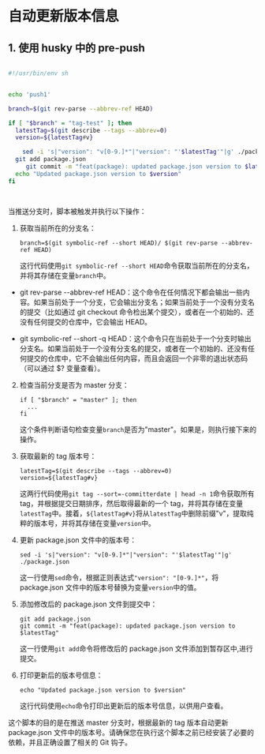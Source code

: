 # 自动更新版本信息

## 1. 使用 husky 中的 pre-push

```sh

#!/usr/bin/env sh


echo 'push1'

branch=$(git rev-parse --abbrev-ref HEAD)

if [ "$branch" = "tag-test" ]; then
  latestTag=$(git describe --tags --abbrev=0)
  version=${latestTag#v}

	sed -i 's|"version": "v[0-9.]*"|"version": "'$latestTag'"|g' ./package.json
  git add package.json
	 git commit -m "feat(package): updated package.json version to $latestTag"
  echo "Updated package.json version to $version"
fi




```

当推送分支时，脚本被触发并执行以下操作：

1. 获取当前所在的分支名：

   ```shell
   branch=$(git symbolic-ref --short HEAD)/ $(git rev-parse --abbrev-ref HEAD)
   ```

   这行代码使用`git symbolic-ref --short HEAD`命令获取当前所在的分支名，并将其存储在变量`branch`中。

- git rev-parse --abbrev-ref HEAD：这个命令在任何情况下都会输出一些内容。如果当前处于一个分支，它会输出分支名；如果当前处于一个没有分支名的提交（比如通过 git checkout <commit-hash> 命令检出某个提交），或者在一个初始的、还没有任何提交的仓库中，它会输出 HEAD。

- git symbolic-ref --short -q HEAD：这个命令只在当前处于一个分支时输出分支名。如果当前处于一个没有分支名的提交，或者在一个初始的、还没有任何提交的仓库中，它不会输出任何内容，而且会返回一个非零的退出状态码（可以通过 $? 变量查看）。

2. 检查当前分支是否为 master 分支：

   ```shell
   if [ "$branch" = "master" ]; then
     ...
   fi
   ```

   这个条件判断语句检查变量`branch`是否为"master"。如果是，则执行接下来的操作。

3. 获取最新的 tag 版本号：

   ```shell
   latestTag=$(git describe --tags --abbrev=0)
   version=${latestTag#v}
   ```

   这两行代码使用`git tag --sort=-committerdate | head -n 1`命令获取所有 tag，并根据提交日期排序，然后取得最新的一个 tag，并将其存储在变量`latestTag`中。接着，`${latestTag#v}`将从`latestTag`中删除前缀"v"，提取纯粹的版本号，并将其存储在变量`version`中。

4. 更新 package.json 文件中的版本号：

   ```shell
   sed -i 's|"version": "v[0-9.]*"|"version": "'$latestTag'"|g' ./package.json
   ```

   这一行使用`sed`命令，根据正则表达式`"version": "[0-9.]*"`，将 package.json 文件中的版本号替换为变量`version`中的值。

5. 添加修改后的 package.json 文件到提交中：

   ```shell
   git add package.json
   git commit -m "feat(package): updated package.json version to $latestTag"
   ```

   这一行使用`git add`命令将修改后的 package.json 文件添加到暂存区中,进行提交。

6. 打印更新后的版本号信息：

   ```shell
   echo "Updated package.json version to $version"
   ```

   这行代码使用`echo`命令打印出更新后的版本号信息，以供用户查看。

这个脚本的目的是在推送 master 分支时，根据最新的 tag 版本自动更新 package.json 文件中的版本号。请确保您在执行这个脚本之前已经安装了必要的依赖，并且正确设置了相关的 Git 钩子。
